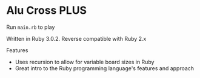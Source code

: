 # Alu Cross PLUS

Run `main.rb` to play

Written in Ruby 3.0.2. Reverse compatible with Ruby 2.x

Features

- Uses recursion to allow for variable board sizes in Ruby
- Great intro to the Ruby programming language's features and approach
